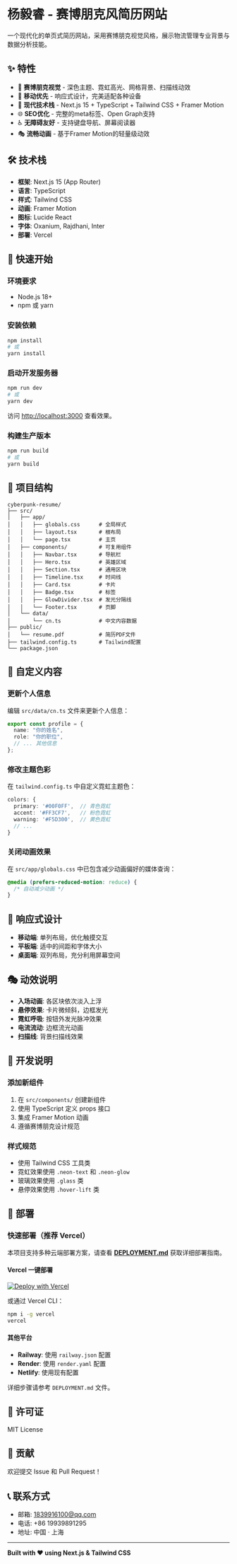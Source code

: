 # 杨毅睿 - 赛博朋克风简历网站

一个现代化的单页式简历网站，采用赛博朋克视觉风格，展示物流管理专业背景与数据分析技能。

## ✨ 特性

- 🎨 **赛博朋克视觉** - 深色主题、霓虹高光、网格背景、扫描线动效
- 📱 **移动优先** - 响应式设计，完美适配各种设备
- 🚀 **现代技术栈** - Next.js 15 + TypeScript + Tailwind CSS + Framer Motion
- 🌐 **SEO优化** - 完整的meta标签、Open Graph支持
- ♿ **无障碍友好** - 支持键盘导航、屏幕阅读器
- 🎭 **流畅动画** - 基于Framer Motion的轻量级动效

## 🛠️ 技术栈

- **框架**: Next.js 15 (App Router)
- **语言**: TypeScript
- **样式**: Tailwind CSS
- **动画**: Framer Motion
- **图标**: Lucide React
- **字体**: Oxanium, Rajdhani, Inter
- **部署**: Vercel

## 🚀 快速开始

### 环境要求

- Node.js 18+ 
- npm 或 yarn

### 安装依赖

```bash
npm install
# 或
yarn install
```

### 启动开发服务器

```bash
npm run dev
# 或
yarn dev
```

访问 [http://localhost:3000](http://localhost:3000) 查看效果。

### 构建生产版本

```bash
npm run build
# 或
yarn build
```

## 📁 项目结构

```
cyberpunk-resume/
├── src/
│   ├── app/
│   │   ├── globals.css      # 全局样式
│   │   ├── layout.tsx       # 根布局
│   │   └── page.tsx         # 主页
│   ├── components/          # 可复用组件
│   │   ├── Navbar.tsx       # 导航栏
│   │   ├── Hero.tsx         # 英雄区域
│   │   ├── Section.tsx      # 通用区块
│   │   ├── Timeline.tsx     # 时间线
│   │   ├── Card.tsx         # 卡片
│   │   ├── Badge.tsx        # 标签
│   │   ├── GlowDivider.tsx  # 发光分隔线
│   │   └── Footer.tsx       # 页脚
│   └── data/
│       └── cn.ts            # 中文内容数据
├── public/
│   └── resume.pdf           # 简历PDF文件
├── tailwind.config.ts       # Tailwind配置
└── package.json
```

## 🎨 自定义内容

### 更新个人信息

编辑 `src/data/cn.ts` 文件来更新个人信息：

```typescript
export const profile = {
  name: "你的姓名",
  role: "你的职位",
  // ... 其他信息
};
```

### 修改主题色彩

在 `tailwind.config.ts` 中自定义霓虹主题色：

```typescript
colors: {
  primary: '#00F0FF',  // 青色霓虹
  accent: '#FF3CF7',   // 粉色霓虹
  warning: '#F5D300',  // 黄色霓虹
  // ...
}
```

### 关闭动画效果

在 `src/app/globals.css` 中已包含减少动画偏好的媒体查询：

```css
@media (prefers-reduced-motion: reduce) {
  /* 自动减少动画 */
}
```

## 📱 响应式设计

- **移动端**: 单列布局，优化触摸交互
- **平板端**: 适中的间距和字体大小
- **桌面端**: 双列布局，充分利用屏幕空间

## 🎭 动效说明

- **入场动画**: 各区块依次淡入上浮
- **悬停效果**: 卡片微倾斜，边框发光
- **霓虹呼吸**: 按钮外发光脉冲效果
- **电流流动**: 边框流光动画
- **扫描线**: 背景扫描线效果

## 🔧 开发说明

### 添加新组件

1. 在 `src/components/` 创建新组件
2. 使用 TypeScript 定义 props 接口
3. 集成 Framer Motion 动画
4. 遵循赛博朋克设计规范

### 样式规范

- 使用 Tailwind CSS 工具类
- 霓虹效果使用 `.neon-text` 和 `.neon-glow`
- 玻璃效果使用 `.glass` 类
- 悬停效果使用 `.hover-lift` 类

## 🚀 部署

### 快速部署（推荐 Vercel）

本项目支持多种云端部署方案，请查看 **[DEPLOYMENT.md](./DEPLOYMENT.md)** 获取详细部署指南。

#### Vercel 一键部署

[![Deploy with Vercel](https://vercel.com/button)](https://vercel.com/new/clone?repository-url=https://github.com/你的用户名/cyberpunk-resume)

或通过 Vercel CLI：

```bash
npm i -g vercel
vercel
```

#### 其他平台

- **Railway**: 使用 `railway.json` 配置
- **Render**: 使用 `render.yaml` 配置
- **Netlify**: 使用现有配置

详细步骤请参考 `DEPLOYMENT.md` 文件。

## 📄 许可证

MIT License

## 🤝 贡献

欢迎提交 Issue 和 Pull Request！

## 📞 联系方式

- 邮箱: 1839916100@qq.com
- 电话: +86 19939891295
- 地址: 中国 · 上海

---

**Built with ❤️ using Next.js & Tailwind CSS**